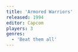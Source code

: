 ```yaml
---
title: 'Armored Warriors'
released: 1994
editor: Capcom
players: 3
genres:
  - 'Beat them all'
---
```


